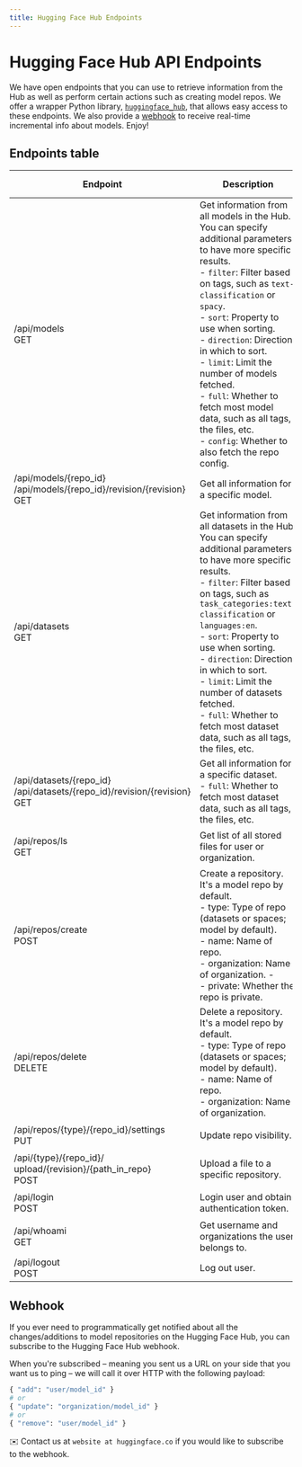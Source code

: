 ```yaml
---
title: Hugging Face Hub Endpoints
---
```


# Hugging Face Hub API Endpoints


We have open endpoints that you can use to retrieve information from the Hub as well as perform certain actions such as creating model repos. We offer a wrapper Python library, [`huggingface_hub`](https://github.com/huggingface/huggingface_hub), that allows easy access to these endpoints. We also provide a [webhook](#webhook) to receive real-time incremental info about models. Enjoy!


## Endpoints table

| Endpoint                                                                         | Description                                                                                                                                                                                                                                                                                                                                                                                                                                                                       | `huggingface_hub` `HfApi` method       | Payload                                                                                                                                  |
| -------------------------------------------------------------------------------- | --------------------------------------------------------------------------------------------------------------------------------------------------------------------------------------------------------------------------------------------------------------------------------------------------------------------------------------------------------------------------------------------------------------------------------------------------------------------------------- | -------------------------------------- | ---------------------------------------------------------------------------------------------------------------------------------------- |
| /api/models  <br/>  GET                                                          | Get information from all models in the Hub. You can specify additional parameters to have more specific results.  <br/>- `filter`: Filter based on tags, such as `text-classification` or `spacy`.<br/>- `sort`: Property to use when sorting. <br/>- `direction`: Direction in which to sort. <br/>- `limit`: Limit the number of models fetched. <br/>- `full`: Whether to fetch most model data, such as all tags, the files, etc. <br/>- `config`: Whether to also fetch the repo config. | `list_models()`                        | ```params= {   "filter":"filter", "full":"full", "sort": "sort",   "direction": "direction",   "limit": "limit",   "config": "config" }```                   |
| /api/models/{repo_id} <br/> /api/models/{repo_id}/revision/{revision} <br/>  GET | Get all information for a specific model.                                                                                                                                                                                                                                                                                                                                                                                                                                         | `model_info(repo_id, revision)`        | ```headers = { "authorization" :  "Bearer $token" }```                                                                                     |
| /api/datasets  <br/>  GET                                                        | Get information from all datasets in the Hub.  You can specify additional parameters to have more specific results.  <br/>- `filter`: Filter based on tags, such as `task_categories:text-classification` or `languages:en`.<br/>- `sort`: Property to use when sorting. <br/>- `direction`: Direction in which to sort. <br/>- `limit`: Limit the number of datasets fetched. <br/>- `full`: Whether to fetch most dataset data, such as all tags, the files, etc.                                                                                                                                                                                                                                                                                                                                                | `list_datasets()`                      | ```params= { "filter":"filter", "full":"full", "sort": "sort", "direction": "direction", "limit": "limit" }```                   |
| /api/datasets/{repo_id} <br/> /api/datasets/{repo_id}/revision/{revision} <br/>  GET | Get all information for a specific dataset.  <br/>- `full`: Whether to fetch most dataset data, such as all tags, the files, etc.                                                                                                                                                                                                                                                                                                                                             | `dataset_info(repo_id, revision)`        | ```headers = { "authorization" :  "Bearer $token", "full" : "full"  }```                                                                                     |
| /api/repos/ls <br/>  GET                                                         | Get list of all stored files for user or organization.                                                                                                                                                                                                                                                                                                                                                                                                                               | `list_repos_objs(token, organization)` | ```headers = { "authorization" :  "Bearer $token" }``` <br/>```params= {   "organization":"organization"}```                                   |
| /api/repos/create  <br/>  POST                                                   | Create a repository. It's a model repo by default. <br> -         type: Type of repo (datasets or spaces; model by default). <br> - name: Name of repo. <br> - organization: Name of organization. - <br> - private: Whether the repo is private.                                                                                                                                                                                                                                 | `create_repo()`                        | ```headers = { authorization :  "Bearer $token" }``` <br/>```json= {"type":"type", "name":"name", "organization":"organization", "private":"private"}``` |
| /api/repos/delete  <br/> DELETE                                                  | Delete a repository. It's a model repo by default. <br> -         type: Type of repo (datasets or spaces; model by default). <br> - name: Name of repo. <br> - organization: Name of organization.                                                                                                                                                                                                                                                                                | `delete_repo()`                        | ```headers = { "authorization" :  "Bearer $token" }``` <br/>```json= {"type":"type", "name":"name", "organization":"organization"}```                  |
| /api/repos/{type}/{repo_id}/settings <br/> PUT                                   | Update repo visibility.                                                                                                                                                                                                                                                                                                                                                                                                                                                           | `update_repo_visibility()`             | ```headers = { "authorization" :  "Bearer $token" }``` <br/>```json= {"private":"private"}```                                                  |
| /api/{type}/{repo_id}/ <br/>  upload/{revision}/{path_in_repo} <br/>  POST       | Upload a file to a specific repository.                                                                                                                                                                                                                                                                                                                                                                                                                                           | `upload_file()`                        | ```headers = { "authorization" :  "Bearer $token" }``` <br/>```"data"="bytestream"```                                                          |
| /api/login <br/>  POST                                                           | Login user and obtain authentication token.                                                                                                                                                                                                                                                                                                                                                                                                                                       | `login(username, password)`            | ```json = { "username" :  "username", "password": "password" }```                                                                                | Get username and organizations the user belongs to.
| /api/whoami  <br/> GET                                                           | Get username and organizations the user belongs to.                                                                                                                                                                                                                                                                                                                                                                                                                               | `whoami(token)`                        | ```headers = { "authorization" :  "Bearer $token" }```                                                                                     |
/api/logout  <br/>                 POST                                          | Log out user.                                                                                                                                                                                                                                                                                                                                                                                                                                                                     | `logout(token)`                        | ```headers = { "authorization" :  "Bearer $token" }```                                                                                     |

## Webhook

If you ever need to programmatically get notified about all the changes/additions to model repositories on the Hugging Face Hub, you can subscribe to the Hugging Face Hub webhook.

When you're subscribed – meaning you sent us a URL on your side that you want us to ping – we will call it over HTTP with the following payload:

```python
{ "add": "user/model_id" }
# or
{ "update": "organization/model_id" }
# or
{ "remove": "user/model_id" }
```

✉️ Contact us at `website at huggingface.co` if you would like to subscribe to the webhook.
